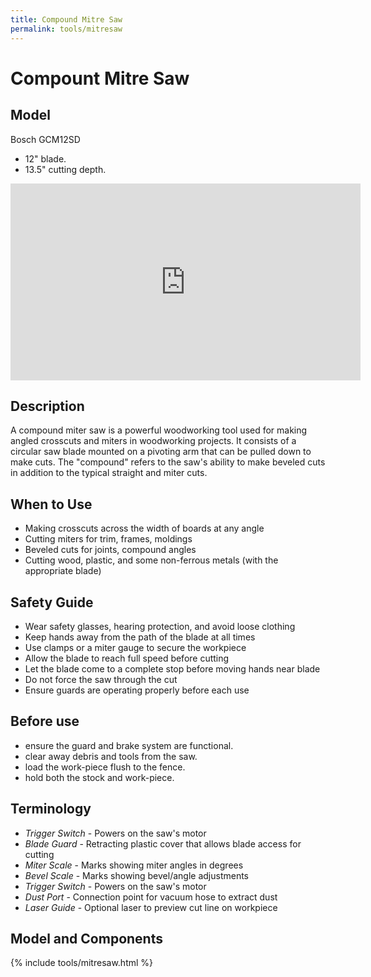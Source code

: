 ```yaml
---
title: Compound Mitre Saw
permalink: tools/mitresaw
---
```

# Compount Mitre Saw
## Model
Bosch GCM12SD
- 12" blade.
- 13.5" cutting depth.

<iframe width="560" height="315" src="https://www.youtube.com/embed/92digbYvXbU?si=wx6tcsfTzgv4mudq" title="YouTube video player" frameborder="0" allow="accelerometer; autoplay; clipboard-write; encrypted-media; gyroscope; picture-in-picture; web-share" referrerpolicy="strict-origin-when-cross-origin" allowfullscreen></iframe>

## Description
A compound miter saw is a powerful woodworking tool used for making angled crosscuts and miters in woodworking projects. It consists of a circular saw blade mounted on a pivoting arm that can be pulled down to make cuts. The "compound" refers to the saw's ability to make beveled cuts in addition to the typical straight and miter cuts.

## When to Use
- Making crosscuts across the width of boards at any angle
- Cutting miters for trim, frames, moldings
- Beveled cuts for joints, compound angles
- Cutting wood, plastic, and some non-ferrous metals (with the appropriate blade)

## Safety Guide
- Wear safety glasses, hearing protection, and avoid loose clothing
- Keep hands away from the path of the blade at all times
- Use clamps or a miter gauge to secure the workpiece
- Allow the blade to reach full speed before cutting
- Let the blade come to a complete stop before moving hands near blade
- Do not force the saw through the cut
- Ensure guards are operating properly before each use

## Before use
- ensure the guard and brake system are functional.
- clear away debris and tools from the saw.
- load the work-piece flush to the fence.
- hold both the stock and work-piece.
## Terminology
- *Trigger Switch* - Powers on the saw's motor
- *Blade Guard* - Retracting plastic cover that allows blade access for cutting
- *Miter Scale* - Marks showing miter angles in degrees
- *Bevel Scale* - Marks showing bevel/angle adjustments
- *Trigger Switch* - Powers on the saw's motor
- *Dust Port* - Connection point for vacuum hose to extract dust
- *Laser Guide* - Optional laser to preview cut line on workpiece

## Model and Components
{% include tools/mitresaw.html %}
